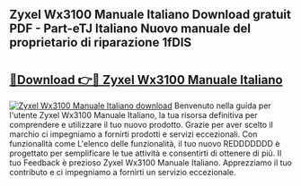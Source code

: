## Zyxel Wx3100 Manuale Italiano Download gratuit PDF - Part-eTJ Italiano Nuovo manuale del proprietario di riparazione 1fDlS

# <h2><a href="http://dfee0hz.blite.top/?on=Zyxel+Wx3100+Manuale+Italiano">🔗Download 👉🔴 Zyxel Wx3100 Manuale Italiano</a></h2>

[![Zyxel Wx3100 Manuale Italiano download](https://i.imgur.com/lujVjoI.png)](http://dfee0hz.blite.top/?on=Zyxel+Wx3100+Manuale+Italiano)
Benvenuto nella guida per l'utente Zyxel Wx3100 Manuale Italiano, la tua risorsa definitiva per comprendere e utilizzare il tuo nuovo prodotto. Grazie per aver scelto il marchio ci impegniamo a fornirti prodotti e servizi eccezionali. Con funzionalità come L'elenco delle funzionalità, il tuo nuovo REDDDDDDD è progettato per semplificare le tue attività e consentirti di ottenere di più. Il tuo Feedback è prezioso Zyxel Wx3100 Manuale Italiano. Apprezziamo il tuo contributo e ci impegniamo a fornirti un servizio eccezionale.
